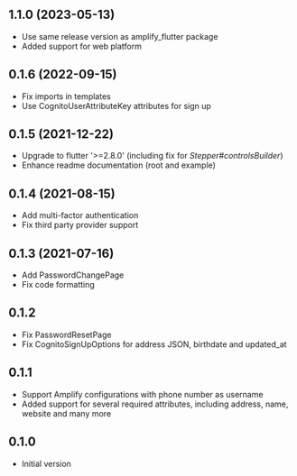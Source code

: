 ## 1.1.0 (2023-05-13)

- Use same release version as amplify_flutter package
- Added support for web platform

## 0.1.6 (2022-09-15)

- Fix imports in templates
- Use CognitoUserAttributeKey attributes for sign up

## 0.1.5 (2021-12-22)

- Upgrade to flutter '>=2.8.0' (including fix for *Stepper#controlsBuilder*)
- Enhance readme documentation (root and example)

## 0.1.4 (2021-08-15)

- Add multi-factor authentication
- Fix third party provider support

## 0.1.3 (2021-07-16)

- Add PasswordChangePage
- Fix code formatting

## 0.1.2

- Fix PasswordResetPage
- Fix CognitoSignUpOptions for address JSON, birthdate and updated_at

## 0.1.1

- Support Amplify configurations with phone number as username
- Added support for several required attributes, including address, name, website and many more

## 0.1.0

- Initial version
